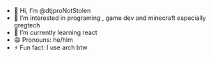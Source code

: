 - 👋 Hi, I’m @dtjproNotStolen
- 👀 I’m interested in programing , game dev and minecraft especially gregtech 
- 🌱 I’m currently learning react
- 😄 Pronouns: he/him
- ⚡ Fun fact: I use arch btw
